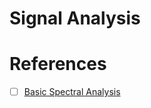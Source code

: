 # Signal Analysis

# References

- [ ] [Basic Spectral Analysis](https://www.mathworks.com/help/matlab/math/basic-spectral-analysis.html)
